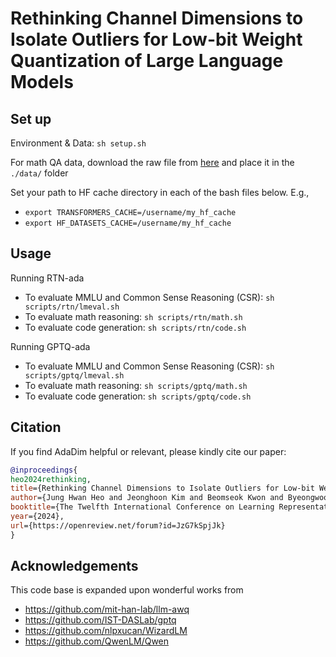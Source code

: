 # Rethinking Channel Dimensions to Isolate Outliers for Low-bit Weight Quantization of Large Language Models

## Set up

Environment & Data:
`sh setup.sh`

For math QA data, download the raw file from [here](https://github.com/nlpxucan/WizardLM/blob/main/WizardMath/data/gsm8k_test.jsonl) and place it in the `./data/` folder

Set your path to HF cache directory in each of the bash files below. E.g.,

- `export TRANSFORMERS_CACHE=/username/my_hf_cache`
- `export HF_DATASETS_CACHE=/username/my_hf_cache`

## Usage

Running RTN-ada

- To evaluate MMLU and Common Sense Reasoning (CSR):
`sh scripts/rtn/lmeval.sh`
- To evaluate math reasoning:
`sh scripts/rtn/math.sh`
- To evaluate code generation:
`sh scripts/rtn/code.sh`

Running GPTQ-ada

- To evaluate MMLU and Common Sense Reasoning (CSR):
`sh scripts/gptq/lmeval.sh`
- To evaluate math reasoning:
`sh scripts/gptq/math.sh`
- To evaluate code generation:
`sh scripts/gptq/code.sh`

## Citation

If you find AdaDim helpful or relevant, please kindly cite our paper:

```bibtex
@inproceedings{
heo2024rethinking,
title={Rethinking Channel Dimensions to Isolate Outliers for Low-bit Weight Quantization of Large Language Models},
author={Jung Hwan Heo and Jeonghoon Kim and Beomseok Kwon and Byeongwook Kim and Se Jung Kwon and Dongsoo Lee},
booktitle={The Twelfth International Conference on Learning Representations},
year={2024},
url={https://openreview.net/forum?id=JzG7kSpjJk}
}
```

## Acknowledgements

This code base is expanded upon wonderful works from

- https://github.com/mit-han-lab/llm-awq
- https://github.com/IST-DASLab/gptq
- https://github.com/nlpxucan/WizardLM
- https://github.com/QwenLM/Qwen
